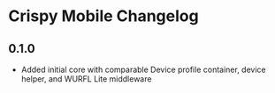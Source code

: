 # Crispy Mobile Changelog

## 0.1.0

* Added initial core with comparable Device profile container, device helper, and WURFL Lite middleware
